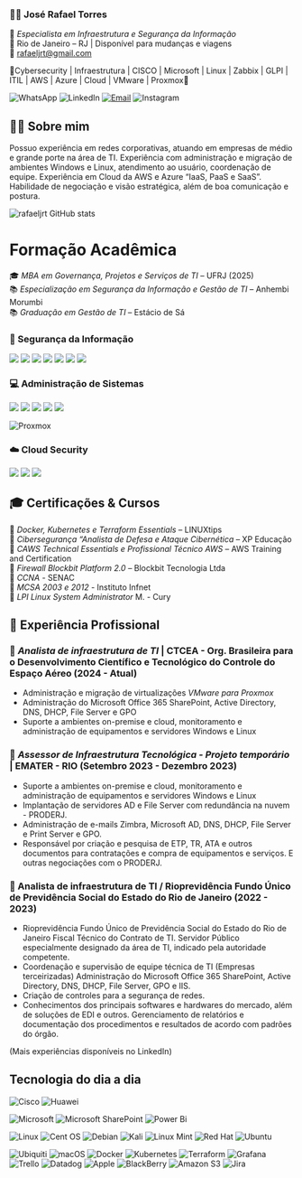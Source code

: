 ### 👨‍💻 José Rafael Torres

🔐 *Especialista em Infraestrutura e Segurança da Informação*  
📍 Rio de Janeiro – RJ | Disponível para mudanças e viagens  
 📧 [rafaeljrt@gmail.com](mailto:rafaeljrt@gmail.com)  

 🏅Cybersecurity | Infraestrutura | CISCO | Microsoft | Linux | Zabbix | GLPI | ITIL | AWS | Azure | Cloud | VMware | Proxmox🏅

![WhatsApp](https://img.shields.io/badge/WhatsApp-25D366?style=for-the-badge&logo=whatsapp&logoColor=white)
![LinkedIn](https://img.shields.io/badge/linkedin-%230077B5.svg?style=for-the-badge&logo=linkedin&logoColor=white)
[![Email](https://img.shields.io/badge/Gmail-D14836?style=for-the-badge&logo=gmail&logoColor=white)](https://www.gmail.com)
![Instagram](https://img.shields.io/badge/Instagram-%23E4405F.svg?style=for-the-badge&logo=Instagram&logoColor=white)

## 🙋‍♂ Sobre mim
Possuo experiência em redes corporativas, atuando em empresas de médio e grande porte na área de TI. Experiência com administração e migração de ambientes Windows e Linux, atendimento ao usuário, coordenação de equipe. Experiência em Cloud da AWS e Azure “IaaS, PaaS e SaaS”. Habilidade de negociação e visão estratégica, além de boa comunicação e postura.  

![rafaeljrt GitHub stats](https://github-readme-stats.vercel.app/api?username=rafaeljrt&show_icons=true&theme=dark)

# Formação Acadêmica  

🎓 *MBA em Governança, Projetos e Serviços de TI* – UFRJ (2025)  
📚 *Especialização em Segurança da Informação e Gestão de TI* – Anhembi Morumbi  
📚 *Graduação em Gestão de TI* – Estácio de Sá


### 🔐 Segurança da Informação  

<p align="left">
  
  <img src="https://img.shields.io/badge/Graylog-D7191C?style=for-the-badge&logo=graylog&logoColor=white"/>
  <img src="https://img.shields.io/badge/Kaspersky-008000?style=for-the-badge&logo=kaspersky&logoColor=white"/>
  <img src="https://img.shields.io/badge/Veeam%20Backup-00B336?style=for-the-badge&logo=veeam&logoColor=white"/>
  <img src="https://img.shields.io/badge/Blockbit-FF4500?style=for-the-badge&logo=cybersecurity&logoColor=white"/>
  <img src="https://img.shields.io/badge/Cisco%20ASA-1BA0D7?style=for-the-badge&logo=cisco&logoColor=white"/>
  <img src="https://img.shields.io/badge/Fortinet-ED1C24?style=for-the-badge&logo=fortinet&logoColor=white"/>
  <img src="https://img.shields.io/badge/Microsoft%20365-0078D4?style=for-the-badge&logo=microsoft&logoColor=white"/>
</p>  

### 💻 Administração de Sistemas  

<p align="left">
  <img src="https://img.shields.io/badge/Active%20Directory-003366?style=for-the-badge&logo=microsoft&logoColor=white"/>
  <img src="https://img.shields.io/badge/Microsoft%20365-0078D4?style=for-the-badge&logo=microsoft&logoColor=white"/>
  <img src="https://img.shields.io/badge/Linux-FCC624?style=for-the-badge&logo=linux&logoColor=black"/>
  <img src="https://img.shields.io/badge/LDAP-005CB9?style=for-the-badge&logo=security&logoColor=white"/>
  <img src="https://img.shields.io/badge/IAM-800080?style=for-the-badge&logo=vmware&logoColor=white"/>
  
  ![Proxmox](https://img.shields.io/badge/proxmox-proxmox?style=for-the-badge&logo=proxmox&logoColor=%23E57000&labelColor=%232b2a33&color=%232b2a33)
    
</p>

### ☁️ Cloud Security  

<p align="left">
  <img src="https://img.shields.io/badge/AWS-232F3E?style=for-the-badge&logo=amazon-aws&logoColor=white"/>
  <img src="https://img.shields.io/badge/Microsoft_Azure-0089D6?style=for-the-badge&logo=microsoft-azure&logoColor=white"/>
  <img src="https://img.shields.io/badge/Google_Cloud-4285F4?style=for-the-badge&logo=google-cloud&logoColor=white"/>
</p>

## 🎓 Certificações & Cursos  

🔹 *Docker, Kubernetes e Terraform Essentials* – LINUXtips  
🔹 *Cibersegurança “Analista de Defesa e Ataque Cibernética* – XP Educação  
🔹 *CAWS Technical Essentials e Profissional Técnico AWS* – AWS Training and Certification  
🔹 *Firewall Blockbit Platform 2.0* – Blockbit Tecnologia Ltda  
🔹 *CCNA* - SENAC  
🔹 *MCSA 2003 e 2012* - Instituto Infnet  
🔹 *LPI Linux System Administrator* M. - Cury  

## 📌 Experiência Profissional

### 🔹 *Analista de infraestrutura de TI* | CTCEA - Org. Brasileira para o Desenvolvimento Científico e Tecnológico do Controle do Espaço Aéreo (2024 - Atual)  
- Administração e migração de virtualizações *VMware para Proxmox*
- Administração do Microsoft Office 365 SharePoint, Active Directory, DNS, DHCP, File Server e GPO  
- Suporte a ambientes on-premise e cloud, monitoramento e administração de equipamentos e servidores Windows e Linux 

### 🔹 *Assessor de Infraestrutura Tecnológica - Projeto temporário* | EMATER - RIO  (Setembro 2023 - Dezembro 2023)
- Suporte a ambientes on-premise e cloud, monitoramento e administração de equipamentos e servidores Windows e Linux  
- Implantação de servidores AD e File Server com redundância na nuvem - PRODERJ.  
- Administração de e-mails Zimbra, Microsoft AD, DNS, DHCP, File Server e Print Server e GPO.
- Responsável por criação e pesquisa de ETP, TR, ATA e outros documentos para contratações e compra de equipamentos e serviços. E outras negociações com o PRODERJ.

### 🔹 Analista de infraestrutura de TI / Rioprevidência Fundo Único de Previdência Social do Estado do Rio de Janeiro (2022 - 2023)  
- Rioprevidência Fundo Único de Previdência Social do Estado do Rio de Janeiro
Fiscal Técnico do Contrato de TI. Servidor Público especialmente designado da área de TI, indicado pela autoridade competente.
- Coordenação e supervisão de equipe técnica de TI (Empresas terceirizadas)
Administração do Microsoft Office 365 SharePoint, Active Directory, DNS, DHCP, File Server, GPO e IIS.
- Criação de controles para a segurança de redes.
- Conhecimentos dos principais softwares e hardwares do mercado, além de soluções de EDI e outros. Gerenciamento de relatórios e documentação dos procedimentos e resultados de acordo com padrões do órgão.

(Mais experiências disponíveis no LinkedIn) 

  
## Tecnologia do dia a dia 

![Cisco](https://img.shields.io/badge/cisco-%23049fd9.svg?style=for-the-badge&logo=cisco&logoColor=black)
![Huawei](https://img.shields.io/badge/Huawei-%23FF0000.svg?style=for-the-badge&logo=huawei&logoColor=white)

![Microsoft](https://img.shields.io/badge/Microsoft-0078D4?style=for-the-badge&logo=microsoft&logoColor=white) 
![Microsoft SharePoint ](https://img.shields.io/badge/Microsoft_SharePoint-0078D4?style=for-the-badge&logo=microsoft-sharepoint&logoColor=white)
![Power Bi](https://img.shields.io/badge/power_bi-F2C811?style=for-the-badge&logo=powerbi&logoColor=black)

![Linux](https://img.shields.io/badge/Linux-FCC624?style=for-the-badge&logo=linux&logoColor=black)
![Cent OS](https://img.shields.io/badge/cent%20os-002260?style=for-the-badge&logo=centos&logoColor=F0F0F0)
![Debian](https://img.shields.io/badge/Debian-D70A53?style=for-the-badge&logo=debian&logoColor=white)
![Kali](https://img.shields.io/badge/Kali-268BEE?style=for-the-badge&logo=kalilinux&logoColor=white)
![Linux Mint](https://img.shields.io/badge/Linux%20Mint-87CF3E?style=for-the-badge&logo=Linux%20Mint&logoColor=white)
![Red Hat](https://img.shields.io/badge/Red%20Hat-EE0000?style=for-the-badge&logo=redhat&logoColor=white)
![Ubuntu](https://img.shields.io/badge/Ubuntu-E95420?style=for-the-badge&logo=ubuntu&logoColor=white)

![Ubiquiti](https://img.shields.io/badge/ubiquiti-%230559C9.svg?style=for-the-badge&logo=ubiquiti&logoColor=white)
![macOS](https://img.shields.io/badge/mac%20os-000000?style=for-the-badge&logo=macos&logoColor=F0F0F0)
![Docker](https://img.shields.io/badge/docker-%230db7ed.svg?style=for-the-badge&logo=docker&logoColor=white)
![Kubernetes](https://img.shields.io/badge/kubernetes-%23326ce5.svg?style=for-the-badge&logo=kubernetes&logoColor=white)
![Terraform](https://img.shields.io/badge/terraform-%235835CC.svg?style=for-the-badge&logo=terraform&logoColor=white)
![Grafana](https://img.shields.io/badge/grafana-%23F46800.svg?style=for-the-badge&logo=grafana&logoColor=white)
![Trello](https://img.shields.io/badge/Trello-%23026AA7.svg?style=for-the-badge&logo=Trello&logoColor=white)
![Datadog](https://img.shields.io/badge/datadog-%23632CA6.svg?style=for-the-badge&logo=datadog&logoColor=white)
![Apple](https://img.shields.io/badge/Apple-%23000000.svg?style=for-the-badge&logo=apple&logoColor=white)
![BlackBerry](https://img.shields.io/badge/blackberry-808080.svg?style=for-the-badge&logo=blackberry&logoColor=white)
![Amazon S3](https://img.shields.io/badge/Amazon%20S3-FF9900?style=for-the-badge&logo=amazons3&logoColor=white)
![Jira](https://img.shields.io/badge/jira-%230A0FFF.svg?style=for-the-badge&logo=jira&logoColor=white)

